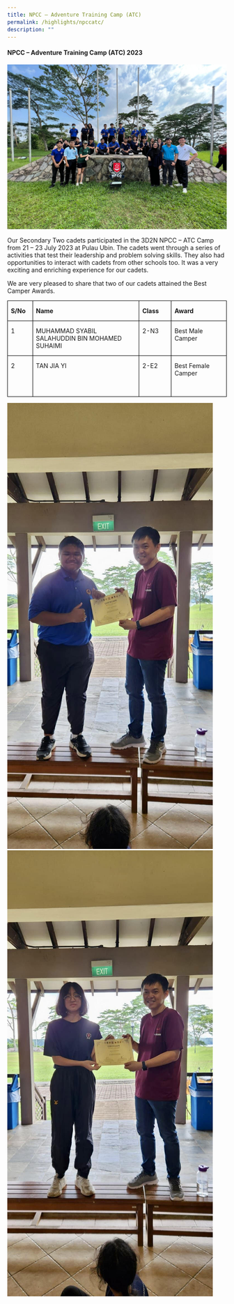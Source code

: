```yaml
---
title: NPCC – Adventure Training Camp (ATC)
permalink: /highlights/npccatc/
description: ""
---
```

#### NPCC – Adventure Training Camp (ATC) 2023

![](/images/NV%20Highlights/NPCC%20ATC%202023/npcc%20atc%201.jpg)

Our Secondary Two cadets participated in the 3D2N NPCC – ATC Camp from 21 – 23 July 2023 at Pulau Ubin. The cadets went through a series of activities that test their leadership and problem solving skills. They also had opportunities to interact with cadets from other schools too. It was a very exciting and enriching experience for our cadets. 

We are very pleased to share that two of our cadets attained the Best Camper Awards. 

<table class="MsoNormalTable" border="0" cellspacing="0" cellpadding="0" style="border-collapse:collapse;mso-yfti-tbllook:1184;mso-padding-alt:0in 0in 0in 0in"><tbody><tr style="mso-yfti-irow:0;mso-yfti-firstrow:yes"><td width="48" valign="top" style="width:35.75pt;border:solid windowtext 1.0pt;
  padding:0in 5.4pt 0in 5.4pt"><p class="MsoNormal"><b><span lang="EN-SG" style="mso-ansi-language:EN-SG">S/No</span></b></p></td><td width="318" valign="top" style="width:238.5pt;border:solid windowtext 1.0pt;
  border-left:none;padding:0in 5.4pt 0in 5.4pt"><p class="MsoNormal"><b><span lang="EN-SG" style="mso-ansi-language:EN-SG">Name</span></b></p></td><td width="72" valign="top" style="width:.75in;border:solid windowtext 1.0pt;
  border-left:none;padding:0in 5.4pt 0in 5.4pt"><p class="MsoNormal"><b><span lang="EN-SG" style="mso-ansi-language:EN-SG">Class</span></b></p></td><td width="150" valign="top" style="width:112.5pt;border:solid windowtext 1.0pt;
  border-left:none;padding:0in 5.4pt 0in 5.4pt"><p class="MsoNormal"><b><span lang="EN-SG" style="mso-ansi-language:EN-SG">Award</span></b></p></td></tr><tr style="mso-yfti-irow:1"><td width="48" valign="top" style="width:35.75pt;border:solid windowtext 1.0pt;
  border-top:none;padding:0in 5.4pt 0in 5.4pt"><p class="MsoNormal"><span lang="EN-SG" style="mso-ansi-language:EN-SG">1</span></p></td><td width="318" valign="top" style="width:238.5pt;border-top:none;border-left:
  none;border-bottom:solid windowtext 1.0pt;border-right:solid windowtext 1.0pt;
  padding:0in 5.4pt 0in 5.4pt"><p class="MsoNormal"><span lang="EN-SG" style="mso-ansi-language:EN-SG">MUHAMMAD SYABIL SALAHUDDIN BIN MOHAMED SUHAIMI</span></p></td><td width="72" valign="top" style="width:.75in;border-top:none;border-left:none;
  border-bottom:solid windowtext 1.0pt;border-right:solid windowtext 1.0pt;
  padding:0in 5.4pt 0in 5.4pt"><p class="MsoNormal"><span lang="EN-SG" style="mso-ansi-language:EN-SG">2-N3</span></p></td><td width="150" valign="top" style="width:112.5pt;border-top:none;border-left:
  none;border-bottom:solid windowtext 1.0pt;border-right:solid windowtext 1.0pt;
  padding:0in 5.4pt 0in 5.4pt"><p class="MsoNormal"><span lang="EN-SG" style="mso-ansi-language:EN-SG">Best Male Camper</span></p></td></tr><tr style="mso-yfti-irow:2;mso-yfti-lastrow:yes"><td width="48" valign="top" style="width:35.75pt;border:solid windowtext 1.0pt;
  border-top:none;padding:0in 5.4pt 0in 5.4pt"><p class="MsoNormal"><span lang="EN-SG" style="mso-ansi-language:EN-SG">2</span></p></td><td width="318" valign="top" style="width:238.5pt;border-top:none;border-left:
  none;border-bottom:solid windowtext 1.0pt;border-right:solid windowtext 1.0pt;
  padding:0in 5.4pt 0in 5.4pt"><p class="MsoNormal"><span lang="EN-SG" style="mso-ansi-language:EN-SG">TAN JIA YI</span></p></td><td width="72" valign="top" style="width:.75in;border-top:none;border-left:none;
  border-bottom:solid windowtext 1.0pt;border-right:solid windowtext 1.0pt;
  padding:0in 5.4pt 0in 5.4pt"><p class="MsoNormal"><span lang="EN-SG" style="mso-ansi-language:EN-SG">2-E2</span></p></td><td width="150" valign="top" style="width:112.5pt;border-top:none;border-left:
  none;border-bottom:solid windowtext 1.0pt;border-right:solid windowtext 1.0pt;
  padding:0in 5.4pt 0in 5.4pt"><p class="MsoNormal"><span lang="EN-SG" style="mso-ansi-language:EN-SG">Best Female Camper</span></p><p class="MsoNormal"><span lang="EN-SG" style="mso-ansi-language:EN-SG">&nbsp;</span></p></td></tr></tbody></table>
	
![](/images/NV%20Highlights/NPCC%20ATC%202023/npcc%20atc%202.jpg)
![](/images/NV%20Highlights/NPCC%20ATC%202023/npcc%20atc%203.jpg)


 